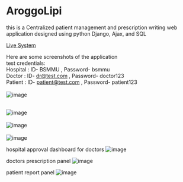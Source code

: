 # AroggoLipi
this is a Centralized patient management and prescription writing web application designed using python Django, Ajax, and SQL <br>

<a href="https://link.maksud.xyz/arlp" target="_blank" class="button primary">Live System</a> 

Here are some screenshots of the application <br>
test credentials: <br>
Hospital : ID- BSMMU , Password- bsmmu <br>
Doctor : ID- dr@test.com , Password- doctor123 <br>
Patient : ID- patient@test.com , Password- patient123 <br>
<br>
![image](https://user-images.githubusercontent.com/45464612/194613414-02b99e9b-640e-442e-9486-fe0d1634a88c.png)
<br>

<br>![image](https://user-images.githubusercontent.com/45464612/194613543-05282b5b-ebd3-4fee-b402-1f43acadf20b.png)
<br>
<br>![image](https://user-images.githubusercontent.com/45464612/194614136-f7eba5b3-ab58-4aca-8703-8165d90abe31.png)
<br>
<br>![image](https://user-images.githubusercontent.com/45464612/194614214-fb30e451-6404-4741-8999-17a2ca110956.png)
<br>

hospital approval dashboard for doctors
![image](https://user-images.githubusercontent.com/45464612/202781859-0b7abdeb-d0b9-44d2-9c8a-3614661b7265.png)

doctors prescription panel
![image](https://user-images.githubusercontent.com/45464612/202781968-502afc34-bd01-44eb-aa82-b29f88727931.png)

patient report panel
![image](https://user-images.githubusercontent.com/45464612/202781944-a81421d8-1c6e-4cb9-a4e9-9da90c105d2c.png)

